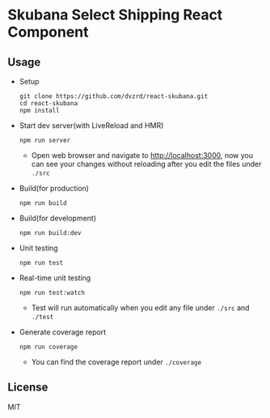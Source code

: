# Skubana Select Shipping React Component

## Usage

* Setup

    ```
    git clone https://github.com/dvzrd/react-skubana.git
    cd react-skubana
    npm install
    ```

* Start dev server(with LiveReload and HMR)

    ```
    npm run server
    ```
    - Open web browser and navigate to [http://localhost:3000](http://localhost:3000),
    now you can see your changes without reloading after you edit the files under `./src`

* Build(for production)
    ```
    npm run build
    ```

* Build(for development)
    ```
    npm run build:dev
    ```

* Unit testing
    ```
    npm run test
    ```

* Real-time unit testing
    ```
    npm run test:watch
    ```
    - Test will run automatically when you edit any file under `./src` and `./test`

* Generate coverage report
    ```
    npm run coverage
    ```
    - You can find the coverage report under `./coverage`

## License

MIT
